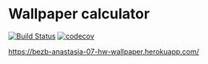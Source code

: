 # Wallpaper calculator

[![Build Status](https://travis-ci.org/AnastasiaBezb/07_homework_wallpaper.svg?branch=master)](https://travis-ci.org/AnastasiaBezb/07_homework_wallpaper)
[![codecov](https://codecov.io/gh/AnastasiaBezb/07_homework_wallpaper/branch/master/graph/badge.svg)](https://codecov.io/gh/AnastasiaBezb/07_homework_wallpaper)

https://bezb-anastasia-07-hw-wallpaper.herokuapp.com/
